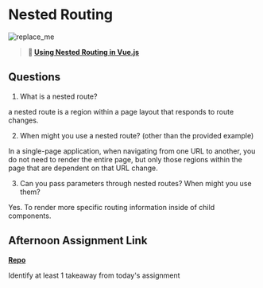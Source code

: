 # Nested Routing

![replace_me](https://codeworks.blob.core.windows.net/public/assets/img/illustrations/placeholder.svg)

> **📖 [Using Nested Routing in Vue.js](https://codeworksacademy.com/fs-student-guide/resources/wk6/04-Child-Routes)**

## Questions

1. What is a nested route?

a nested route is a region within a page layout that responds to route changes.

2. When might you use a nested route? (other than the provided example)

 In a single-page application, when navigating from one URL to another, you do not need to render the entire page, but only those regions within the page that are dependent on that URL change.

3. Can you pass parameters through nested routes? When might you use them?

Yes. To render more specific routing information inside of child components.

## Afternoon Assignment Link

**[Repo](https://github.com/zburkard/<ASSIGNMENT_REPO>)**

Identify at least 1 takeaway from today's assignment

